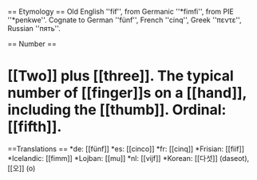 == Etymology ==
Old English ''fíf'', from Germanic ''*fimfi'', from PIE ''*penkwe''. Cognate to German ''fünf'', French ''cinq'', Greek ''πεντε'', Russian ''пять''.

== Number ==
# [[Two]] plus [[three]]. The typical number of [[finger]]s on a [[hand]], including the [[thumb]]. Ordinal: [[fifth]].

==Translations ==
*de: [[fünf]]
*es: [[cinco]]
*fr: [[cinq]]
*Frisian: [[fiif]]
*Icelandic: [[fimm]]
*Lojban: [[mu]]
*nl: [[vijf]]
*Korean: [[다섯]] (daseot), [[오]] (o)